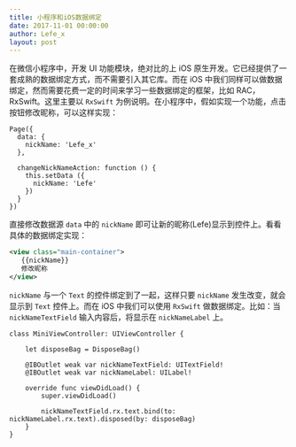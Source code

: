 ```yaml
---
title: 小程序和iOS数据绑定
date: 2017-11-01 00:00:00
author: Lefe_x
layout: post
---
```

在微信小程序中，开发 UI 功能模块，绝对比的上 iOS 原生开发。它已经提供了一套成熟的数据绑定方式，而不需要引入其它库。而在 iOS 中我们同样可以做数据绑定，然而需要花费一定的时间来学习一些数据绑定的框架，比如 RAC，RxSwift。这里主要以 `RxSwift` 为例说明。在小程序中，假如实现一个功能，点击按钮修改昵称，可以这样实现：

```objc
Page({
  data: {
    nickName: 'Lefe_x'
  },
  
  changeNickNameAction: function () {
    this.setData ({
      nickName: 'Lefe'
    })
  }
})
```

直接修改数据源 `data` 中的 `nickName` 即可让新的昵称(Lefe)显示到控件上。看看具体的数据绑定实现：

```xml
<view class="main-container">
   {{nickName}}
   修改昵称
</view>
```

`nickName` 与一个 `Text` 的控件绑定到了一起，这样只要 `nickName` 发生改变，就会显示到 `Text` 控件上。而在 iOS 中我们可以使用 `RxSwift` 做数据绑定。比如：当 `nickNameTextField` 输入内容后，将显示在 `nickNameLabel` 上。

```objc
class MiniViewController: UIViewController {
    
    let disposeBag = DisposeBag()

    @IBOutlet weak var nickNameTextField: UITextField!
    @IBOutlet weak var nickNameLabel: UILabel!
    
    override func viewDidLoad() {
        super.viewDidLoad()

        nickNameTextField.rx.text.bind(to: nickNameLabel.rx.text).disposed(by: disposeBag)
    }
}
```
